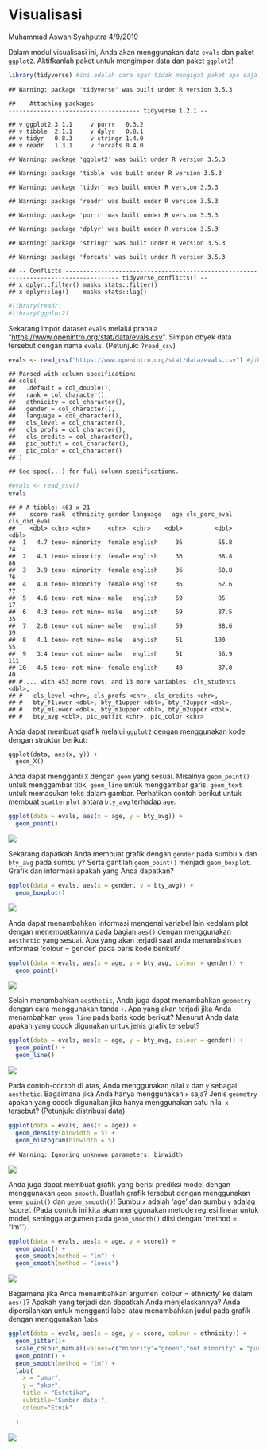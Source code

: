 Visualisasi
================
Muhammad Aswan Syahputra
4/9/2019

Dalam modul visualisasi ini, Anda akan menggunakan data `evals` dan
paket `ggplot2`. Aktifkanlah paket untuk mengimpor data dan paket
`ggplot2`\!

``` r
library(tidyverse) #ini adalah cara agar tidak mengigat paket apa saja yang harus diaktifikan
```

    ## Warning: package 'tidyverse' was built under R version 3.5.3

    ## -- Attaching packages ---------------------------------------------------------------------------------- tidyverse 1.2.1 --

    ## v ggplot2 3.1.1     v purrr   0.3.2
    ## v tibble  2.1.1     v dplyr   0.8.1
    ## v tidyr   0.8.3     v stringr 1.4.0
    ## v readr   1.3.1     v forcats 0.4.0

    ## Warning: package 'ggplot2' was built under R version 3.5.3

    ## Warning: package 'tibble' was built under R version 3.5.3

    ## Warning: package 'tidyr' was built under R version 3.5.3

    ## Warning: package 'readr' was built under R version 3.5.3

    ## Warning: package 'purrr' was built under R version 3.5.3

    ## Warning: package 'dplyr' was built under R version 3.5.3

    ## Warning: package 'stringr' was built under R version 3.5.3

    ## Warning: package 'forcats' was built under R version 3.5.3

    ## -- Conflicts ------------------------------------------------------------------------------------- tidyverse_conflicts() --
    ## x dplyr::filter() masks stats::filter()
    ## x dplyr::lag()    masks stats::lag()

``` r
#library(readr)
#library(ggplot2)
```

Sekarang impor dataset `evals` melalui pranala
“<https://www.openintro.org/stat/data/evals.csv>”. Simpan obyek data
tersebut dengan nama `evals`. (Petunjuk:
`?read_csv`)

``` r
evals <- read_csv("https://www.openintro.org/stat/data/evals.csv") #jika ada koneksi internet
```

    ## Parsed with column specification:
    ## cols(
    ##   .default = col_double(),
    ##   rank = col_character(),
    ##   ethnicity = col_character(),
    ##   gender = col_character(),
    ##   language = col_character(),
    ##   cls_level = col_character(),
    ##   cls_profs = col_character(),
    ##   cls_credits = col_character(),
    ##   pic_outfit = col_character(),
    ##   pic_color = col_character()
    ## )

    ## See spec(...) for full column specifications.

``` r
#evals <- read_csv()
evals
```

    ## # A tibble: 463 x 21
    ##    score rank  ethnicity gender language   age cls_perc_eval cls_did_eval
    ##    <dbl> <chr> <chr>     <chr>  <chr>    <dbl>         <dbl>        <dbl>
    ##  1   4.7 tenu~ minority  female english     36          55.8           24
    ##  2   4.1 tenu~ minority  female english     36          68.8           86
    ##  3   3.9 tenu~ minority  female english     36          60.8           76
    ##  4   4.8 tenu~ minority  female english     36          62.6           77
    ##  5   4.6 tenu~ not mino~ male   english     59          85             17
    ##  6   4.3 tenu~ not mino~ male   english     59          87.5           35
    ##  7   2.8 tenu~ not mino~ male   english     59          88.6           39
    ##  8   4.1 tenu~ not mino~ male   english     51         100             55
    ##  9   3.4 tenu~ not mino~ male   english     51          56.9          111
    ## 10   4.5 tenu~ not mino~ female english     40          87.0           40
    ## # ... with 453 more rows, and 13 more variables: cls_students <dbl>,
    ## #   cls_level <chr>, cls_profs <chr>, cls_credits <chr>,
    ## #   bty_f1lower <dbl>, bty_f1upper <dbl>, bty_f2upper <dbl>,
    ## #   bty_m1lower <dbl>, bty_m1upper <dbl>, bty_m2upper <dbl>,
    ## #   bty_avg <dbl>, pic_outfit <chr>, pic_color <chr>

Anda dapat membuat grafik melalui `ggplot2` dengan menggunakan kode
dengan struktur berikut:

    ggplot(data, aes(x, y)) +
      geom_X()

Anda dapat mengganti `X` dengan `geom` yang sesuai. Misalnya
`geom_point()` untuk menggambar titik, `geom_line` untuk menggambar
garis, `geom_text` untuk memasukan teks dalam gambar. Perhatikan contoh
berikut untuk membuat `scatterplot` antara `bty_avg` terhadap `age`.

``` r
ggplot(data = evals, aes(x = age, y = bty_avg)) +
  geom_point()
```

![](004_visualisasi_files/figure-gfm/unnamed-chunk-3-1.png)<!-- -->

Sekarang dapatkah Anda membuat grafik dengan `gender` pada sumbu x dan
`bty_avg` pada sumbu y? Serta gantilah `geom_point()` menjadi
`geom_boxplot`. Grafik dan informasi apakah yang Anda dapatkan?

``` r
ggplot(data = evals, aes(x = gender, y = bty_avg)) +
  geom_boxplot()
```

![](004_visualisasi_files/figure-gfm/unnamed-chunk-4-1.png)<!-- -->

Anda dapat menambahkan informasi mengenai variabel lain kedalam plot
dengan menempatkannya pada bagian `aes()` dengan menggunakan `aesthetic`
yang sesuai. Apa yang akan terjadi saat anda menambahkan informasi
‘colour = gender’ pada baris kode berikut?

``` r
ggplot(data = evals, aes(x = age, y = bty_avg, colour = gender)) +
  geom_point()
```

![](004_visualisasi_files/figure-gfm/unnamed-chunk-5-1.png)<!-- -->

Selain menambahkan `aesthetic`, Anda juga dapat menambahkan `geometry`
dengan cara menggunakan tanda `+`. Apa yang akan terjadi jika Anda
menambahkan `geom_line` pada baris kode berikut? Menurut Anda data
apakah yang cocok digunakan untuk jenis grafik tersebut?

``` r
ggplot(data = evals, aes(x = age, y = bty_avg, colour = gender)) +
  geom_point() +
  geom_line()
```

![](004_visualisasi_files/figure-gfm/unnamed-chunk-6-1.png)<!-- -->

Pada contoh-contoh di atas, Anda menggunakan nilai `x` dan `y` sebagai
`aesthetic`. Bagaimana jika Anda hanya menggunakan `x` saja? Jenis
`geometry` apakah yang cocok digunakan jika hanya menggunakan satu nilai
`x` tersebut? (Petunjuk: distribusi data)

``` r
ggplot(data = evals, aes(x = age)) +
  geom_density(binwidth = 5) +
  geom_histogram(binwidth = 5)
```

    ## Warning: Ignoring unknown parameters: binwidth

![](004_visualisasi_files/figure-gfm/unnamed-chunk-7-1.png)<!-- -->

Anda juga dapat membuat grafik yang berisi prediksi model dengan
menggunakan `geom_smooth`. Buatlah grafik tersebut dengan menggunakan
`geom_point()` dan `geom_smooth()`\! Sumbu `x` adalah ‘age’ dan sumbu
`y` adalag ‘score’. (Pada contoh ini kita akan menggunakan metode
regresi linear untuk model, sehingga argumen pada `geom_smooth()` diisi
dengan ‘method = “lm”’).

``` r
ggplot(data = evals, aes(x = age, y = score)) +
  geom_point() +
  geom_smooth(method = "lm") +
  geom_smooth(method = "loess")
```

![](004_visualisasi_files/figure-gfm/unnamed-chunk-8-1.png)<!-- -->

Bagaimana jika Anda menambahkan argumen ‘colour = ethnicity’ ke dalam
`aes()`? Apakah yang terjadi dan dapatkah Anda menjelaskannya? Anda
dipersilahkan untuk mengganti label atau menambahkan judul pada grafik
dengan menggunakan `labs`.

``` r
ggplot(data = evals, aes(x = age, y = score, colour = ethnicity)) +
  geom_jitter()+
  scale_colour_manual(values=c("minority"="green","not minority" = "purple"))+
  geom_point() +
  geom_smooth(method = "lm") +
  labs(
    x = "umur",
    y = "skor",
    title = "Estetika",
    subtitle="Sumber data:",
    colour="Etnik"
    
  )
```

![](004_visualisasi_files/figure-gfm/unnamed-chunk-9-1.png)<!-- -->
